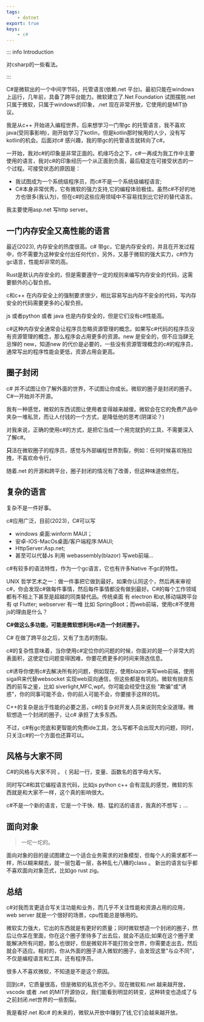 ```yaml
---
tags:
    - dotnet
export: true
keys:
    - c#
---
```

::: info Introduction

对csharp的一些看法。

:::

C#是微软出的一个中间字节码，托管语言(依赖.net 平台)。最初只能在windows上运行，几年前，具备了跨平台能力。微软建立了.Net Foundation 试图摆脱.net 只属于微软，只属于windows的印象，.net 现在非常开放，它使用的是MIT协议。

我是从c++ 开始进入编程世界，后来想学习一门带gc 的托管语言，我不喜欢java(受同事影响)，刚开始学习了kotlin，但是kotlin那时候用的人少，没有写kotlin的机会。后面对c# 感兴趣，我的带gc的托管语言就转向了c#。

一开始，我对c#的印象是非常正面的。机缘巧合之下，c#一再成为我工作中主要使用的语言，我对c#的印象经历一个从正面到负面，最后稳定在可接受状态的一个过程。可接受状态的原因是：
- 我试图成为一个系统级程序员，而c#不是一个系统级编程语言;
- C#本身非常优秀，它有微软的强力支持,它的编程体验极佳。虽然c#不好的地方也很多(我认为)，但在c#的这些应用领域中不容易找到比它好的替代语言。

我主要使用asp.net 写http server。



## 一门内存安全又高性能的语言

最近(2023), 内存安全的热度很高。c# 带gc，它是内存安全的，并且在开发过程中，你不需要为这种安全付出任何代价，另外，又基于微软的强大实力，c#作为gc语言，性能却非常的高。

Rust是默认内存安全的，但是需要遵守一定的规则来编写内存安全的代码，这需要额外的心智负担。

c和c++ 在内存安全上的强制要求很少，相比容易写出内存不安全的代码，写内存安全的代码需要更多的心智负担。

js 或者python 或者 java 也是内存安全的，但是它们没有c#性能高。

c#这种内存安全通常会让程序员忽略资源管理的概念。如果写c#代码的程序员没有资源管理的概念，那么程序会占用更多的资源。new 是安全的，但不应当肆无忌惮的 new，知道new 的代价是必要的，一些没有资源管理概念的c#的程序员，通常写出的程序性能会更低，资源占用会更高。

## 圈子封闭

c# 并不试图让你了解外面的世界，不试图让你成长。微软的圈子是封闭的圈子。C#一开始并不开源。

我有一种感觉，微软的东西试图让使用者变得越来越傻。微软会在它的免费产品中夹杂一堆私货，而让人付钱的一个方式，是降低他的思考(阴谋论？)

对我来说，正确的使用c#的方式，是把它当成一个用完就扔的工具，不需要深入了解c#。

**只**活在微软圈子的程序员，感觉与外部编程世界割裂，例如：任何时候喜欢拖拉拽，不喜欢命令行，

随着.net 的开源和跨平台，圈子封闭的情况有了改善，但这种味道依然在。

## 复杂的语言

复杂不是一件好事。

c#应用广泛，目前(2023)，C#可以写

- windows 桌面:winform MAUI；
- 安卓-IOS-MacOs桌面/客户端程序:MAUI; 
- HttpServer:Asp.net;
- 甚至可以代替Js 利用 webassembly(blazor) 写web前端...

c#有较多的语法特性，作为一个gc语言，它也有许多Native 不gc的特性。

UNIX 哲学艺术之一：做一件事把它做到最好。如果你认同这个，然后再来审视c#，你会发现c#做每件事情，然后每件事情都没有做到最好。C#的每个工作领域都有不相上下甚至是超越的同类替代品。传统桌面 有 electron 和qt,移动端跨平台有 qt Flutter; webserver 有一堆 比如 SpringBoot；而web前端，使用c#不使用js的理由是什么？

**C#做这么多功能，可能是微软想利用c#造一个封闭圈子。**

C# 在做了跨平台之后，又有了生态的割裂。

c#的复杂性意味着，当你使用c#定位你的问题的时候，你面对的是一个非常大的表面积，这使定位问题变得困难，你要花费更多的时间来筛选信息。

c#诱导你使用c#去解决所有的问题，例如现在，使用blazor来写web前端，使用sigalR来代替websocket 实现web双向通信，但这些都是有坑的。微软有抛弃东西的前车之鉴，比如 siverlight,MFC,wpf。你可能会经受住这些 "欺骗"或"诱惑"，你的同事可能不会，你的前人可能不会，你要接手这样的坑。

C++的复杂是出于性能的必要之恶，c#的复杂对开发人员来说则完全没道理。微软想造一个封闭的圈子，让c# 承担了太多东西。

不过，c#有gc兜底和更智能的免费ide工具，怎么写都不会出现大的问题，同时，只关注c#的一个方面也还算可以。

## 风格与大家不同

C#的风格与大家不同 。 `{` 另起一行，变量、函数名的首字母大写。

同时写C#和其它编程语言代码，比如js python c++ 会有混乱的感觉，微软的东西就是和大家不一样，这个真的影响很大。

c#不是一个新的语言，它是一个干快、糙、猛的活的语言，我真的不想写 `;` ...

## 面向对象

> 一坨一坨的。

面向对象的目的是试图建立一个适合业务需求的对象模型，但每个人的需求都不一样，所以糊来糊去，就一层包着一层，各种乱七八糟的class 。 新出的语言似乎都不喜欢面向对象范式，比如go rust zig。


## 总结

c#对我而言更适合写关注功能和业务，而几乎不关注性能和资源占用的应用，web server 就是一个很好的场景，cpu性能总是够用的。

微软实力强大，它出的东西就是有更好的质量；同时微软想造一个封闭的圈子，然后让你呆在里面，你在这个圈子里待多了出去后，就会不适应;如果在这个圈子里能解决所有问题，那么也很好，但是微软并不能打败全世界，你需要走出去，然后就会不适应。相对的，你从外面的圈子进入微软的圈子，会发现这里"与众不同"，不仅是编程语言和工具，还有程序员。

很多人不喜欢微软，不知道是不是这个原因。

回到c#，它质量很高，但是微软的私货也不少。现在微软和.net 越来越开放，vscode 或者 .net 的MIT开源协议，我们能看到明显的转变，这种转变也造成了与之前封闭.net世界的一些割裂。

我是看好.net 和c# 的未来的，微软从开放中赚到了钱,它们会越来越开放。
